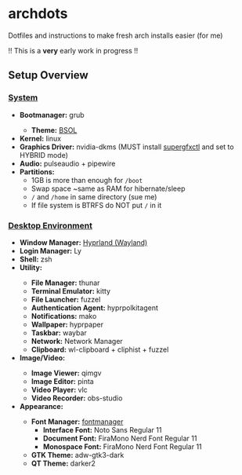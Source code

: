 # archdots
Dotfiles and instructions to make fresh arch installs easier (for me)

!! This is a <strong>very</strong> early work in progress !!

<h2>Setup Overview</h2>
  <h3 style="text-decoration: underline">System</h3>
    <ul>
      <li><strong>Bootmanager:</strong> grub</li>
        <ul>
          <li><strong>Theme:</strong> <a href="https://github.com/harishnkr/bsol">BSOL</a></li>
        </ul>
      <li><strong>Kernel:</strong> linux</li>
      <li><strong>Graphics Driver:</strong> nvidia-dkms (MUST install <a href="https://gitlab.com/asus-linux/supergfxctl">supergfxctl</a> and set to HYBRID mode)</li>
      <li><strong>Audio:</strong> pulseaudio + pipewire</li>
      <li>
      <strong>Partitions:</strong> 
      <ul>
        <li>1GB is more than enough for <code>/boot</code></li>
        <li>Swap space ~same as RAM for hibernate/sleep</li>
        <li><code>/</code> and <code>/home</code> in same directory (sue me)</li>
        <li>If file system is BTRFS do NOT put <code>/</code> in it</li>
      </ul>
    </ul>

  <h3 style="text-decoration: underline">Desktop Environment</h3>
    <ul>
    <li><strong>Window Manager:</strong> <a href="https://github.com/hyprwm/Hyprland">Hyprland (Wayland)</a></li>
    <li><strong>Login Manager:</strong> Ly</li>
    <li><strong>Shell:</strong> zsh</li>
    <li><strong>Utility:</strong></li>
    <ul>
      <li><strong>File Manager:</strong> thunar</li>
      <li><strong>Terminal Emulator:</strong> kitty</li>
      <li><strong>File Launcher:</strong> fuzzel</li>
      <li><strong>Authentication Agent:</strong> hyprpolkitagent</li>
      <li><strong>Notifications:</strong> mako</li>
      <li><strong>Wallpaper:</strong> hyprpaper</li>
      <li><strong>Taskbar:</strong> waybar</li>
      <li><strong>Network:</strong> Network Manager</li>
      <li><strong>Clipboard:</strong> wl-clipboard + cliphist + fuzzel</li>
    </ul>
    <li><strong>Image/Video:</strong></li>
    <ul>
      <li><strong>Image Viewer:</strong> qimgv</li>
      <li><strong>Image Editor:</strong> pinta</li>
      <li><strong>Video Player:</strong> vlc</li>
      <li><strong>Video Recorder:</strong> obs-studio</li>
    </ul>
    <li><strong>Appearance:</strong></li>
    <ul>
      <li>
        <strong>Font Manager:</strong> <a href="https://github.com/FontManager/font-manager">fontmanager</a>
        <ul>
          <li><strong>Interface Font:</strong> Noto Sans Regular 11</li>
          <li><strong>Document Font:</strong> FiraMono Nerd Font Regular 11</li>
          <li><strong>Monospace Font:</strong> FiraMono Nerd Font Regular 11</li>
        </ul>
      </li>
      <li><strong>GTK Theme:</strong> adw-gtk3-dark</li>
      <li><strong>QT Theme:</strong> darker2</li>
    </ul>
